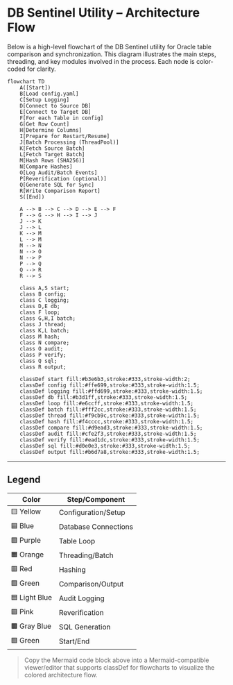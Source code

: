 # DB Sentinel Utility – Architecture Flow

Below is a high-level flowchart of the DB Sentinel utility for Oracle table comparison and synchronization. This diagram illustrates the main steps, threading, and key modules involved in the process. Each node is color-coded for clarity.

```mermaid
flowchart TD
    A([Start])
    B[Load config.yaml]
    C[Setup Logging]
    D[Connect to Source DB]
    E[Connect to Target DB]
    F[For each Table in config]
    G[Get Row Count]
    H[Determine Columns]
    I[Prepare for Restart/Resume]
    J[Batch Processing (ThreadPool)]
    K[Fetch Source Batch]
    L[Fetch Target Batch]
    M[Hash Rows (SHA256)]
    N[Compare Hashes]
    O[Log Audit/Batch Events]
    P[Reverification (optional)]
    Q[Generate SQL for Sync]
    R[Write Comparison Report]
    S([End])

    A --> B --> C --> D --> E --> F
    F --> G --> H --> I --> J
    J --> K
    J --> L
    K --> M
    L --> M
    M --> N
    N --> O
    N --> P
    P --> Q
    Q --> R
    R --> S

    class A,S start;
    class B config;
    class C logging;
    class D,E db;
    class F loop;
    class G,H,I batch;
    class J thread;
    class K,L batch;
    class M hash;
    class N compare;
    class O audit;
    class P verify;
    class Q sql;
    class R output;

    classDef start fill:#b3e6b3,stroke:#333,stroke-width:2;
    classDef config fill:#ffe699,stroke:#333,stroke-width:1.5;
    classDef logging fill:#ffd699,stroke:#333,stroke-width:1.5;
    classDef db fill:#b3d1ff,stroke:#333,stroke-width:1.5;
    classDef loop fill:#e6ccff,stroke:#333,stroke-width:1.5;
    classDef batch fill:#fff2cc,stroke:#333,stroke-width:1.5;
    classDef thread fill:#f9cb9c,stroke:#333,stroke-width:1.5;
    classDef hash fill:#f4cccc,stroke:#333,stroke-width:1.5;
    classDef compare fill:#d9ead3,stroke:#333,stroke-width:1.5;
    classDef audit fill:#cfe2f3,stroke:#333,stroke-width:1.5;
    classDef verify fill:#ead1dc,stroke:#333,stroke-width:1.5;
    classDef sql fill:#d0e0e3,stroke:#333,stroke-width:1.5;
    classDef output fill:#b6d7a8,stroke:#333,stroke-width:1.5;
```

---

## Legend

| Color         | Step/Component         |
|---------------|-----------------------|
| 🟨 Yellow     | Configuration/Setup   |
| 🟦 Blue       | Database Connections  |
| 🟪 Purple     | Table Loop            |
| 🟧 Orange     | Threading/Batch       |
| 🟥 Red        | Hashing               |
| 🟩 Green      | Comparison/Output     |
| 🟦 Light Blue | Audit Logging         |
| 🟪 Pink       | Reverification        |
| 🟫 Gray Blue  | SQL Generation        |
| 🟩 Green      | Start/End             |

> Copy the Mermaid code block above into a Mermaid-compatible viewer/editor that supports classDef for flowcharts to visualize the colored architecture flow. 